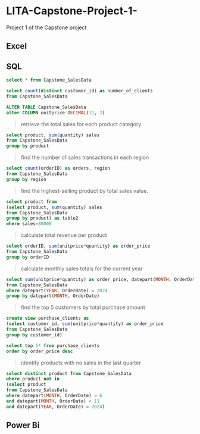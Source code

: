 # LITA-Capstone-Project-1-
Project 1 of the Capstone project

## Excel

## SQL
```SQL
select * from Capstone_SalesData
```
```SQL
select count(distinct customer_id) as number_of_clients
from Capstone_SalesData
```

```SQL
ALTER TABLE Capstone_SalesData
alter COLUMN unitprice DECIMAL(11, 2)
```

> retrieve the total sales for each product category

```SQL
select product, sum(quantity) sales
from Capstone_SalesData
group by product
```

> find the number of sales transactions in each region

```SQL
select count(orderID) as orders, region
from Capstone_SalesData
group by region
```

> find the highest-selling product by total sales value.

```SQL
select product from 
(select product, sum(quantity) sales
from Capstone_SalesData
group by product) as table2
where sales=80000
```

> calculate total revenue per product

```SQL
select orderID, sum(unitprice*quantity) as order_price
from Capstone_SalesData
group by orderID
```

> calculate monthly sales totals for the current year 

```SQL
select sum(unitprice*quantity) as order_price, datepart(MONTH, OrderDate) as purchase_month
from Capstone_SalesData
where datepart(YEAR, OrderDate) = 2024
group by datepart(MONTH, OrderDate)
```

> find the top 5 customers by total purchase amount 
 
 ```SQL
create view purchase_clients as
(select customer_id, sum(unitprice*quantity) as order_price
from Capstone_SalesData
group by customer_id)
```

```SQL
select top 5* from purchase_clients
order by order_price desc
```

> identify products with no sales in the last quarter

```SQL
select distinct product from Capstone_SalesData
where product not in
(select product
from Capstone_SalesData
where datepart(MONTH, OrderDate) > 6
and datepart(MONTH, OrderDate) < 11
and datepart(YEAR, OrderDate) = 2024) 
```

## Power Bi
